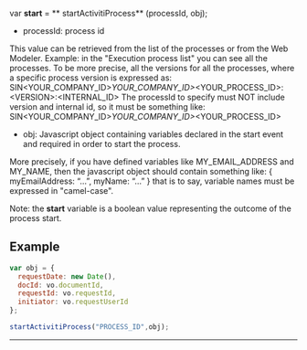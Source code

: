 var  **start**  = ** startActivitiProcess** (processId, obj);

* processId: process id

This value can be retrieved from the list of the processes or from the Web Modeler. Example: in the "Execution process list" you can see all the processes. To be more precise, all the versions for all the processes, where a specific process version is expressed as:
SIN&lt;YOUR_COMPANY_ID&gt;_YOUR_COMPANY_ID&gt;_&lt;YOUR_PROCESS_ID&gt;:&lt;VERSION&gt;:&lt;INTERNAL_ID&gt;
The processId to specify must NOT include version and internal id, so it must be something like:
SIN&lt;YOUR_COMPANY_ID&gt;_YOUR_COMPANY_ID&gt;_&lt;YOUR_PROCESS_ID&gt;

* obj: Javascript object containing variables declared in the start event and required in order to start the process.

More precisely, if you have defined variables like MY_EMAIL_ADDRESS and MY_NAME, then the javascript object should contain something like:
{ myEmailAddress: &#8220;&#8230;&#8221;, myName: &#8220;&#8230;&#8221; }
that is to say, variable names must be expressed in "camel-case".

Note: the  **start**  variable is a boolean value representing the outcome of the process start.

## Example

```js
var obj = {
  requestDate: new Date(),
  docId: vo.documentId,
  requestId: vo.requestId,
  initiator: vo.requestUserId
};

startActivitiProcess("PROCESS_ID",obj);
```




                

---


